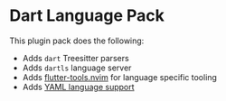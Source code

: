 # Dart Language Pack

This plugin pack does the following:

- Adds `dart` Treesitter parsers
- Adds `dartls` language server
- Adds [flutter-tools.nvim](https://github.com/akinsho/flutter-tools.nvim) for language specific tooling
- Adds [YAML language support](../yaml)

<!-- vim: set ft=markdown: -->